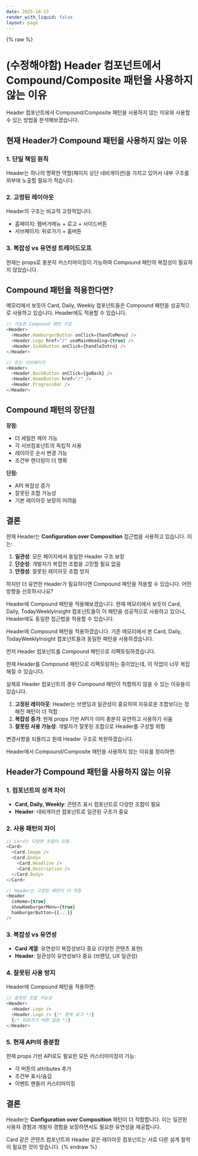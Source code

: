 ```yaml
---
date: 2025-10-13
render_with_liquid: false
layout: page
---
```

{% raw %}
# (수정해야함) Header 컴포넌트에서 Compound/Composite 패턴을 사용하지 않는 이유

Header 컴포넌트에서 Compound/Composite 패턴을 사용하지 않는 이유와 사용할 수 있는 방법을 분석해보겠습니다.

## 현재 Header가 Compound 패턴을 사용하지 않는 이유

### 1. **단일 책임 원칙**
Header는 하나의 명확한 역할(페이지 상단 네비게이션)을 가지고 있어서 내부 구조를 외부에 노출할 필요가 적습니다.

### 2. **고정된 레이아웃**
Header의 구조는 비교적 고정적입니다.
- 홈페이지: 햄버거메뉴 + 로고 + 사이드버튼
- 서브페이지: 뒤로가기 + 홈버튼

### 3. **복잡성 vs 유연성 트레이드오프**
현재는 props로 충분히 커스터마이징이 가능하여 Compound 패턴의 복잡성이 필요하지 않았습니다.

## Compound 패턴을 적용한다면?

메모리에서 보듯이 Card, Daily, Weekly 컴포넌트들은 Compound 패턴을 성공적으로 사용하고 있습니다. Header에도 적용할 수 있습니다.

```ts
// 가능한 Compound 패턴 구조
<Header>
  <Header.HamburgerButton onClick={handleMenu} />
  <Header.Logo href="/" useMainHeading={true} />
  <Header.SideButton onClick={handleIntro} />
</Header>

// 또는 서브페이지
<Header>
  <Header.BackButton onClick={goBack} />
  <Header.HomeButton href="/" />
  <Header.ProgressBar />
</Header>
```

## Compound 패턴의 장단점

**장점:**
- 더 세밀한 제어 가능
- 각 서브컴포넌트의 독립적 사용
- 레이아웃 순서 변경 가능
- 조건부 렌더링이 더 명확

**단점:**
- API 복잡성 증가
- 잘못된 조합 가능성
- 기본 레이아웃 보장의 어려움

## 결론

현재 Header는 **Configuration over Composition** 접근법을 사용하고 있습니다. 이는:

1. **일관성**: 모든 페이지에서 동일한 Header 구조 보장
2. **단순성**: 개발자가 복잡한 조합을 고민할 필요 없음
3. **안정성**: 잘못된 레이아웃 조합 방지

하지만 더 유연한 Header가 필요하다면 Compound 패턴을 적용할 수 있습니다. 어떤 방향을 선호하시나요?

Header에 Compound 패턴을 적용해보겠습니다. 현재 메모리에서 보듯이 Card, Daily, TodayWeeklyInsight 컴포넌트들이 이 패턴을 성공적으로 사용하고 있으니, Header에도 동일한 접근법을 적용할 수 있습니다.

Header에 Compound 패턴을 적용하겠습니다. 기존 메모리에서 본 Card, Daily, TodayWeeklyInsight 컴포넌트들과 동일한 패턴을 사용하겠습니다.

먼저 Header 컴포넌트를 Compound 패턴으로 리팩토링하겠습니다.

현재 Header를 Compound 패턴으로 리팩토링하는 중이었는데, 이 작업이 너무 복잡해질 수 있습니다. 

실제로 Header 컴포넌트의 경우 Compound 패턴이 적합하지 않을 수 있는 이유들이 있습니다.

1. **고정된 레이아웃**: Header는 브랜딩과 일관성이 중요하여 자유로운 조합보다는 정해진 패턴이 더 적합
2. **복잡성 증가**: 현재 props 기반 API가 이미 충분히 유연하고 사용하기 쉬움
3. **잘못된 사용 가능성**: 개발자가 잘못된 조합으로 Header를 구성할 위험

변경사항을 되돌리고 원래 Header 구조로 복원하겠습니다.

Header에서 Compound/Composite 패턴을 사용하지 않는 이유를 정리하면:

## Header가 Compound 패턴을 사용하지 않는 이유

### 1. **컴포넌트의 성격 차이**
- **Card, Daily, Weekly**: 콘텐츠 표시 컴포넌트로 다양한 조합이 필요
- **Header**: 네비게이션 컴포넌트로 일관된 구조가 중요

### 2. **사용 패턴의 차이**


```ts
// Card는 다양한 조합이 유용
<Card>
  <Card.Image />
  <Card.Body>
    <Card.Headline />
    <Card.Description />
  </Card.Body>
</Card>

// Header는 고정된 패턴이 더 적합
<Header
  isHome={true}
  showHamburgerMenu={true}
  hamburgerButton={{...}}
/>
```


### 3. **복잡성 vs 유연성**
- **Card 계열**: 유연성이 복잡성보다 중요 (다양한 콘텐츠 표현)
- **Header**: 일관성이 유연성보다 중요 (브랜딩, UX 일관성)

### 4. **잘못된 사용 방지**
Header에 Compound 패턴을 적용하면:
```ts
// 잘못된 조합 가능성
<Header>
  <Header.Logo />
  <Header.Logo /> {/* 중복 로고 */}
  {/* 뒤로가기 버튼 없음 */}
</Header>
```

### 5. **현재 API의 충분함**
현재 props 기반 API로도 필요한 모든 커스터마이징이 가능:
- 각 버튼의 attributes 추가
- 조건부 표시/숨김
- 이벤트 핸들러 커스터마이징

## 결론

Header는 **Configuration over Composition** 패턴이 더 적합합니다. 이는 일관된 사용자 경험과 개발자 경험을 보장하면서도 필요한 유연성을 제공합니다.

Card 같은 콘텐츠 컴포넌트와 Header 같은 레이아웃 컴포넌트는 서로 다른 설계 철학이 필요한 것이 맞습니다.
{% endraw %}
